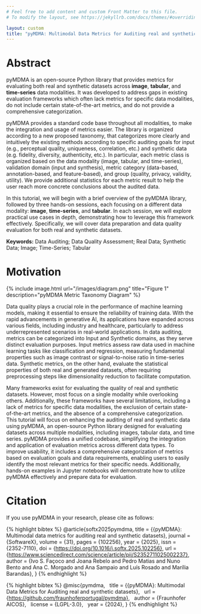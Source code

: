 ```yaml
---
# Feel free to add content and custom Front Matter to this file.
# To modify the layout, see https://jekyllrb.com/docs/themes/#overriding-theme-defaults

layout: custom
title: "pyMDMA: Multimodal Data Metrics for Auditing real and synthetic datasets"
---
```


# Abstract
pyMDMA is an open-source Python library that provides metrics for evaluating both real and synthetic datasets across **image**, **tabular**, and **time-series** data modalities. It was developed to address gaps in existing evaluation frameworks which often lack metrics for specific data modalities, do not include certain state-of-the-art metrics, and do not provide a comprehensive categorization.

pyMDMA provides a standard code base throughout all modalities, to make the integration and usage of metrics easier. The library is organized according to a new proposed taxonomy, that categorizes more clearly and intuitively the existing methods according to specific auditing goals for input (e.g., perceptual quality, uniqueness, correlation, etc.) and synthetic data (e.g. fidelity, diversity, authenticity, etc.). In particular, each metric class is organized based on the data modality (image, tabular, and time-series), validation domain (input and synthesis), metric category (data-based, annotation-based, and feature-based), and group (quality, privacy, validity, utility). We provide additional statistics for each metric result to help the user reach more concrete conclusions about the audited data.

In this tutorial, we will begin with a brief overview of the pyMDMA library, followed by three hands-on sessions, each focusing on a different data modality: **image**, **time-series**, and **tabular**. In each session, we will explore practical use cases in depth, demonstrating how to leverage this framework effectively. Specifically, we will cover data preparation and data quality evaluation for both real and synthetic datasets.

**Keywords:** Data Auditing; Data Quality Assessment; Real Data; Synthetic Data; Image; Time-Series; Tabular

# Motivation

{% include image.html url="/images/diagram.png" title="Figure 1" description="pyMDMA Metric Taxonomy Diagram" %}

Data quality plays a crucial role in the performance of machine learning models, making it essential to ensure the reliability of training data. With the rapid advancements in generative AI, its applications have expanded across various fields, including industry and healthcare, particularly to address underrepresented scenarios in real-world applications. In data auditing, metrics can be categorized into Input and Synthetic domains, as they serve distinct evaluation purposes. Input metrics assess raw data used in machine learning tasks like classification and regression, measuring fundamental properties such as image contrast or signal-to-noise ratio in time-series data. Synthetic metrics, on the other hand, evaluate the statistical properties of both real and generated datasets, often requiring preprocessing steps like dimensionality reduction to facilitate computation.

Many frameworks exist for evaluating the quality of real and synthetic datasets. However, most focus on a single modality while overlooking others. Additionally, these frameworks have several limitations, including a lack of metrics for specific data modalities, the exclusion of certain state-of-the-art metrics, and the absence of a comprehensive categorization. This tutorial will focus on enhancing the auditing of real and synthetic data using pyMDMA, an open-source Python library designed for evaluating datasets across multiple modalities, including images, tabular data, and time series. pyMDMA provides a unified codebase, simplifying the integration and application of evaluation metrics across different data types. To improve usability, it includes a comprehensive categorization of metrics based on evaluation goals and data requirements, enabling users to easily identify the most relevant metrics for their specific needs. Additionally, hands-on examples in Jupyter notebooks will demonstrate how to utilize pyMDMA effectively and prepare data for evaluation.

# Citation

If you use pyMDMA in your research, please cite as follows:

{% highlight bibtex %}
@article{softx2025pymdma,
  title = {{pyMDMA}: Multimodal data metrics for auditing real and synthetic datasets},
  journal = {SoftwareX},
  volume = {31},
  pages = {102256},
  year = {2025},
  issn = {2352-7110},
  doi = {https://doi.org/10.1016/j.softx.2025.102256},
  url = {https://www.sciencedirect.com/science/article/pii/S2352711025002237},
  author = {Ivo S. Façoco and Joana Rebelo and Pedro Matias and Nuno Bento and Ana C. Morgado and Ana Sampaio and Luís Rosado and Marília Barandas},
}
{% endhighlight %}

{% highlight bibtex %}
@misc{pymdma,
  title = {{pyMDMA}: Multimodal Data Metrics for Auditing real and synthetic datasets},
  url = {https://github.com/fraunhoferportugal/pymdma},
  author = {Fraunhofer AICOS},
  license = {LGPL-3.0},
  year = {2024},
}
{% endhighlight %}